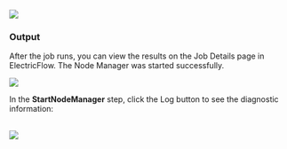 <br />
<img src="../../plugins/EC-WebLogic/images/StartNodeManager/EC-WLSStartNodeManager2.png" />
<h3>Output</h3>
<p>After the job runs, you can view the results on the Job Details page in ElectricFlow. The Node Manager was started
successfully.</p>
<img src="../../plugins/EC-WebLogic/images/StartNodeManager/EC-WLSStartNodeManager3.png" />
<p>In the <b>StartNodeManager</b> step, click the Log button to see the diagnostic information:</p>
<br />
<img src="../../plugins/EC-WebLogic/images/StartNodeManager/EC-WLSStartNodeManager4.png" />
